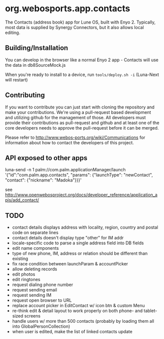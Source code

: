 org.webosports.app.contacts
===========================

The Contacts (address book) app for Lune OS, built with Enyo 2.
Typically, most data is supplied by Synergy Connectors, but it also allows local editing.

## Building/Installation

You can develop in the browser like a normal Enyo 2 app - Contacts
will use the data in db8SourceMock.js

When you're ready to install to a device, run `tools/deploy.sh -i`
(Luna-Next will restart)

## Contributing

If you want to contribute you can just start with cloning the repository and make your contributions. 
We're using a pull-request based development and utilizing github for the management of those. 
All developers must provide their contributions as pull-request and github and at least one of the core developers needs to approve the pull-request before it can be merged.

Please refer to http://www.webos-ports.org/wiki/Communications for information about how to contact the developers of this project.

## API exposed to other apps
luna-send -n 1 palm://com.palm.applicationManager/launch '{"id":"com.palm.app.contacts", "params": {"launchType": "newContact", "contact": {"nickname": "Madoka"}}}'

see http://www.openwebosproject.org/docs/developer_reference/application_apis/add_contact/

## TODO
* contact details displays address with locality, region, country and postal code on separate lines
* contact details doesn't display type "other" for IM addr
* locale-specific code to parse a single address field into DB fields
* edit name components
* type of new phone, IM, address or relation should be different than existing
* fix race condition between launchParam & accountPicker
* allow deleting records
* edit photos
* edit ringtones
* request dialing phone number
* request sending email
* request sending IM
* request open browser to URL
* replace account picker in EditContact w/ icon btn & custom Menu
* re-think edit & detail layout to work properly on both phone- and tablet-sized screens
* handle users w/ more than 500 contacts (probably by loading them all into GlobalPersonCollection)
* when user is edited, make the list of linked contacts update

